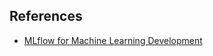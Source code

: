 ##  References
- [MLflow for Machine Learning Development](https://github.com/manuelgilm/mlflow_for_ml_dev)
